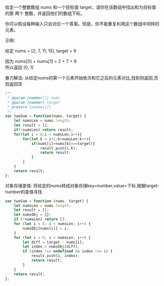 给定一个整数数组 nums 和一个目标值 target，请你在该数组中找出和为目标值的那 两个 整数，并返回他们的数组下标。  

你可以假设每种输入只会对应一个答案。但是，你不能重复利用这个数组中同样的元素。  

示例:  

给定 nums = [2, 7, 11, 15], target = 9  

因为 nums[0] + nums[1] = 2 + 7 = 9  
所以返回 [0, 1]  


暴力解法: 从给定nums的第一个元素开始依次和它之后的元素对比,找到则返回,否则返回空  

```js
/**
 * @param {number[]} nums
 * @param {number} target
 * @return {number[]}
 */
var twoSum = function(nums, target) {
    let numsLen = nums.length;
    let result = [];
    if(!numsLen) return result;
    for(let i = 0;i < numsLen;i++){
        for(let k = i+1;k<numsLen;k++){
            if(nums[i]+nums[k]===target){
                result.push(i,k);
                return result;
            }
        }
    }
    return result;
};
```


对象存储差值: 将给定的nums转成对象存储key=number,value=下标,根据target-number的差值寻找  
```js
var twoSum = function (nums, target) {
    let numsLen = nums.length;
    let result = [];
    let numsObj = {};
    if (!numsLen) return [];
    for (let i = 0; i < numsLen; i++) {
        numsObj[nums[i]] = i;
    }
    for (let i = 0; i < numsLen; i++) {
        let diff = target - nums[i];
        let index = numsObj[diff];
        if (index !== undefined && index !== i) {
            result.push(i, index);
            return result;
        }
    }
    return result;
};
```